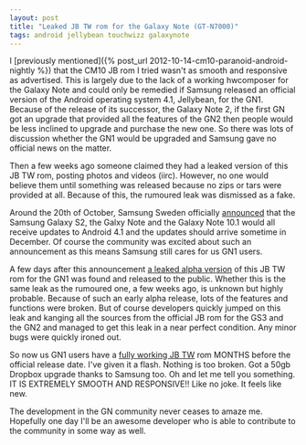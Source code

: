 ```yaml
---
layout: post
title: "Leaked JB TW rom for the Galaxy Note (GT-N7000)"
tags: android jellybean touchwizz galaxynote
---
```


I [previously mentioned]({% post_url 2012-10-14-cm10-paranoid-android-nightly %}) that the CM10 JB rom I tried wasn't as smooth and responsive as advertised.
 This is largely due to the lack of a working hwcomposer for the Galaxy Note and could only be remedied if Samsung released an official version of the Android operating system 4.1, Jellybean, for the GN1.
 Because of the release of its successor, the Galaxy Note 2, if the first GN got an upgrade that provided all the features of the GN2 then people would be less inclined to upgrade and purchase the new one.
 So there was lots of discussion whether the GN1 would be upgraded and Samsung gave no official news on the matter.

Then a few weeks ago someone claimed they had a leaked version of this JB TW rom, posting photos and videos (iirc). However, no one would believe them until something was released because no zips or tars were provided at all.
 Because of this, the rumoured leak was dismissed as a fake.

Around the 20th of October, Samsung Sweden officially [announced](http://www.androidauthority.com/galaxy-s2-jelly-bean-update-rolling-out-november-galaxy-note-galaxy-note-10-1-q4-124384/) that the Samsung Galaxy S2, the Galxy Note and the Galaxy Note 10.1 would all receive updates to Android 4.1 and the updates should arrive sometime in December.
 Of course the community was excited about such an announcement as this means Samsung still cares for us GN1 users.

A few days after this announcement [a leaked alpha version](http://www.sammobile.com/2012/10/23/leaked-android-4-1-1-jelly-bean-dump-for-the-galaxy-note/) of this JB TW rom for the GN1 was found and released to the public. Whether this is the same leak as the rumoured one, a few weeks ago, is unknown but highly probable.
 Because of such an early alpha release, lots of the features and functions were broken.
 But of course developers quickly jumped on this leak and kanging all the sources from the official JB rom for the GS3 and the GN2 and managed to get this leak in a near perfect condition.
 Any minor bugs were quickly ironed out.

So now us GN1 users have a [fully working JB TW](http://forum.xda-developers.com/showthread.php?t=1953847) rom MONTHS before the official release date.
 I've given it a flash. Nothing is too broken. Got a 50gb Dropbox upgrade thanks to Samsung too.
 Oh and let me tell you something. IT IS EXTREMELY SMOOTH AND RESPONSIVE!!
 Like no joke. It feels like new.

The development in the GN community never ceases to amaze me.
 Hopefully one day I'll be an awesome developer who is able to contribute to the community in some way as well.

